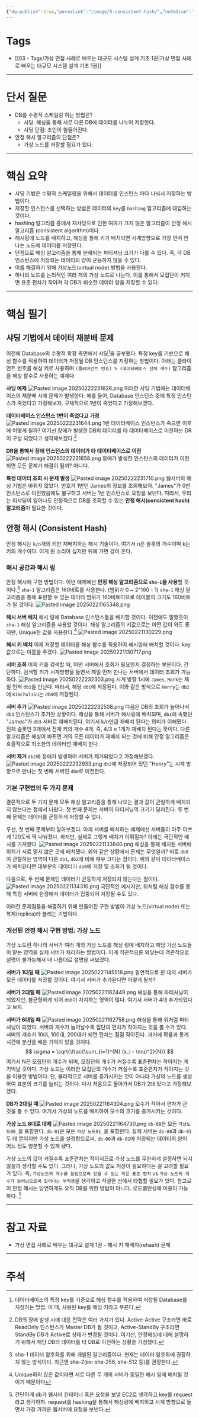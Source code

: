 ```yaml
---
{"dg-publish":true,"permalink":"/image/5-consistent-hash/","noteIcon":""}
---
```


# Tags
- [[03 - Tags/가상 면접 사례로 배우는 대규모 시스템 설계 기초 1권\|가상 면접 사례로 배우는 대규모 시스템 설계 기초 1권]]
---
# 단서 질문
- DB를 수평적 스케일링 하는 방법은?
	- 샤딩: 해싱을 통해 서로 다른 DB에 데이터를 나누어 저장한다.
	- 샤딩 단점:  조인이 힘들어진다.
- 안정 해시 알고리즘의 단점은?
	- 가상 노드를 저장할 필요가 있다.
---
# 핵심 요약
- 샤딩 기법은 수평적 스케일링을 위해서 데이터를 인스턴스 마다 나눠서 저장하는 방법이다.
- 저장할 인스턴스를 선택하는 방법은 데이터의 `key`를 `hashing` 알고리즘에 대입하는 것이다.
- hashing 알고리즘 중에서 재샤딩으로 인한 여파가 크지 않은 알고리즘이 안정 해시 알고리즘 (consistent algorithm)이다. 
- 해시링에 노드를 배치하고, 해싱을 통해 키가 배치되면 시계방향으로 가장 먼저 만나는 노드에 데이터를 저장한다.
- 단점으로 해싱 알고리즘을 통해 분배되는 파티셔닝 크기가 다를 수 있다. 즉, 각 DB 인스턴스에 저장되는 데이터의 양이 균등하지 않을 수 있다.
- 이를 해결하기 위해 가상노드(virtual node) 방법을 사용한다.
- 하나의 노드를 논리적인 여러 개의 가상 노드로 나눈다. 이를 통해서 모집단이 커지면 표준 편차가 작아져 각 DB가 비슷한 데이터 양을 저장할 수 있다.
---
# 핵심 필기
## 샤딩 기법에서 데이터 재분배 문제
이전에 Database의 수평적 확장 측면에서 샤딩[^1]을 공부했다. 특정 key를 기반으로 해싱 함수를 적용하여 데이터가 저장될 DB 인스턴스를 지정하는 방법이다.
아래는 클라이언트 번호를 해싱 키로 사용하며 `(클라이언트 번호) % (데이터베이스 전체 개수)` 알고리즘을 해싱 함수로 사용하는 예제다.

**샤딩 예제**
![Pasted image 20250222231626.png](/img/user/image/Pasted%20image%2020250222231626.png)
이러한 샤딩 기법에는 데이터베이스의 재분배 시에 문제가 발생한다.
예를 들어, Database 인스턴스 중에 특정 인스턴스가 죽었다고 가정해보자. 구체적으로 1번이 죽었다고 가정해보겠다.

**데이터베이스 인스턴스 1번이 죽었다고 가정**
![Pasted image 20250222231644.png](/img/user/image/Pasted%20image%2020250222231644.png)
1번 데이터베이스 인스턴스가 죽으면 이후에 어떻게 될까? 여기선 장애가 발생한 DB의 데이터를 타 데이터베이스로 이전하는 DR이 구성 되었다고 생각해보겠다.[^2]

**DR을 통해서 장애 인스턴스의 데이터가 타 데이터베이스로 이전**
![Pasted image 20250222231658.png](/img/user/image/Pasted%20image%2020250222231658.png)
장애가 발생한 인스턴스의 데이터가 이전되면 모든 문제가 해결이 될까? 아니다. 

**특정 데이터 조회 시 문제 발생**
![Pasted image 20250222231710.png](/img/user/image/Pasted%20image%2020250222231710.png)
웹서버의 해싱 기법은 바뀌지 않았다. 번호가 1번인 James의 정보를 조회해보자.
"James"가 0번 인스턴스로 이전했음에도 불구하고 서버는 1번 인스턴스로 요청을 보낸다.
따라서, 우리는 리샤딩이 일어나도 안정적으로 DB를 조회할 수 있는 **안정 해시(consistent hash) 알고리즘**이 필요한 것이다.
## 안정 해시 (Consistent Hash)
안정 해시는 `k/n`개의 키만 재배치하는 해시 기술이다. 여기서 n은 슬롯의 개수이며 k는 키의 개수이다. 이게 뭔 소리야 싶지만 뒤에 가면 감이 온다.
### 해시 공간과 해시 링
안정 해시에 구현 방법이다. 이번 예제에선 **안정 해싱 알고리즘으로 `sha-1`을 사용**할 것이다.[^3]
`sha-1` 알고리즘은 160비트를 사용한다. (범위가 0 ~ 2^160 - 1)
`sha-1` 해싱 알고리즘을 통해 표현할 수 있는 데이터 범위가 160비트이므로 테이블의 크기도 160비트가 될 것이다.
![Pasted image 20250221165348.png](/img/user/image/Pasted%20image%2020250221165348.png)

**해시 서버 배치**
해시 링에 Database 인스턴스들을 배치할 것이다. 이전에도 말했듯이 `sha-1` 해싱 알고리즘을 사용할 것이다. 해싱 알고리즘의 키값으로는 어떤 값이 와도 좋지만, Unique한 값을 사용한다.[^4]
![Pasted image 20250221130229.png](/img/user/image/Pasted%20image%2020250221130229.png)

**해시 키 배치**
이제 저장할 데이터를 해싱 함수를 적용하여 해시링에 배치할 것이다.
key값으로는 이름을 주겠다.
![Pasted image 20250221130717.png](/img/user/image/Pasted%20image%2020250221130717.png)

**서버 조회**
이제 키를 검색할 때, 어떤 서버에서 조회가 필요한지 결정하는 부분이다.
간단하다. 검색할 키가 시계방향을 돌면서 제일 먼저 만나는 서버에서 데이터 조회가 가능하다.
![Pasted image 20250222232303.png](/img/user/image/Pasted%20image%2020250222232303.png)
시계 방향 1시에 `James`, `Mark`는 제일 먼저 `db1`을 만난다. 따라서, 해당 `db1`에 저장된다.
이와 같은 방식으로 `Henry`는 `db2`에 `KimChulsiu`는 `db0`에 저장된다.

**서버 추가**
![Pasted image 20250222232508.png](/img/user/image/Pasted%20image%2020250222232508.png)
다음은 DB의 조회가 늘어나서 `db3` 인스턴스가 추가된 상황이다.
해싱을 통해 서버가 해시링에 배치되며, `db1`에 속했던 "James"가 `db3` 서버로 재배치된다. 
여기서 k/n만큼 재배치 된다는 의미가 이해됐다. 전체 슬롯인 3개에서 전체 키의 개수 4개. 즉, 4/3 ≈ 1개가 재배치 된다는 뜻이다.
다른 알고리즘은 해싱이 바뀌면 거의 모든 데이터가 재배치 되는 것에 비해 안정 알고리즘은 효율적으로 최소한의 데이터만 재배치 한다.

**서버 제거**
`db2`에 장애가 발생하여 서버가 제거되었다고 가정해보겠다.
![Pasted image 20250222232933.png](/img/user/image/Pasted%20image%2020250222232933.png)
`db2`에 저장되어 있던 "Henry"는 시계 방향으로 만나는 첫 번째 서버인 `db0`로 이전한다.
### 기본 구현법의 두 가지 문제
결론적으로 두 가지 문제 모두 해싱 알고리즘을 통해 나오는 결과 값이 균일하게 배치되지 않는다는 점에서 나왔다.
첫 번째 문제는 서버의 파티셔닝의 크기가 달라진다.
두 번째 문제는 데이터를 균등하게 저장할 수 없다.

우선, 첫 번째 문제부터 알아보겠다. 아까 서버를 배치하는 예제에선 서버들이 아주 이쁘게 120도씩 딱 나눠졌다. 하지만, 실제로 그렇게 배치가 이뤄질까? 아래는 극단적인 예시를 가져왔다.
![Pasted image 20250221133840.png](/img/user/image/Pasted%20image%2020250221133840.png)
해싱을 통해 배치된 서버에 위치가 서로 멀지 않은 곳에 배치됐다. 위와 같은 상황에서 문제는 무엇일까? 바로 `db0`이 관할하는 영역이 다른 `db1`, `db2`에 비해 매우 크다는 점이다. 
위와 같이 데이터베이스가 배치된다면 대부분의 데이터가 `db0`에 저장 및 조회가 될 것이다.

다음으로, 두 번째 문제인 데이터가 균등하게 저장되지 않는다는 점이다.
![Pasted image 20250221134310.png](/img/user/image/Pasted%20image%2020250221134310.png)
극단적인 예시지만, 위처럼 해싱 함수를 통해 특정 서버에 한정해서 데이터가 집중되어 저장될 수도 있다.

이러한 문제점들을 해결하기 위해 만들어진 구현 방법이 가상 노드(virtual node) 또는 복제(replica)라 불리는 기법이다.

### 개선된 안정 해시 구현 방법: 가상 노드
가상 노드란 하나의 서버가 여러 개의 가상 노드를 해싱 링에 배치하고 해당 가상 노드들이 맡는 영역을 실제 서버가 처리하는 방법이다.
이게 직관적으론 와닿는데 객관적으로 설명이 불가능해서 내 나름대로 설명을 써보겠다.

**서버가 1대일 때**
![Pasted image 20250221145518.png](/img/user/image/Pasted%20image%2020250221145518.png)
필연적으로 한 대의 서버가 모든 데이터를 저장할 것이다. 여기서 서버가 추가된다면 어떻게 될까?

**서버가 2대일 때**
![Pasted image 20250221162449.png](/img/user/image/Pasted%20image%2020250221162449.png)
해싱을 통해 파티셔닝이 되었지만, 불균형하게 되어 `db0`이 차지하는 영역이 많다.
여기서 서버가 4대 추가되었다고 보자.

**서버가 6대일 때**
![Pasted image 20250221162758.png](/img/user/image/Pasted%20image%2020250221162758.png)
해싱을 통해 위처럼 파티셔닝이 되었다. 서버의 개수가 늘어날수록 집단의 편차가 작아지는 것을 볼 수가 있다.
서버의 개수가 10대, 100대, 200대가 되면 편차는 점점 작아진다.
과거에 확률과 통계 시간에 분산을 배운 기억이 있을 것이다. 
$$
\sigma = \sqrt{\frac{\sum_{i=1}^{N} (x_i - \mu)^2}{N}}
$$
여기서 N은 모집단의 개수가 되며, 모집단의 개수가 커질수록 표준편차는 작아지는 게 기억날 것이다.
가상 노드는 이러한 모집단의 개수가 커질수록 표준편차가 작아지는 것을 이용한 방법이다. 단, 물리적으로 서버를 증가시키는 것이 아니라 가상의 노드를 생성하여 표본의 크기를 늘리는 것이다.
다시 처음으로 돌아가서 DB가 2대 있다고 가정해보겠다.

**DB가 2대일 때**
![Pasted image 20250221164304.png](/img/user/image/Pasted%20image%2020250221164304.png)
모수가 작아서 편차가 큰 것을 볼 수 있다. 여기서 가상의 노드를 배치하여 모수의 크기를 증가시키는 것이다.

**가상 노드 8대로 대체**
![Pasted image 20250221164730.png](/img/user/image/Pasted%20image%2020250221164730.png)
`db-00`은 모든 `가상노드00_`을 포함한다.
`db-01`은 모든 `가상 노드01_`을 포함한다.
실제 서버는 `db-00`과 `db-01` 두 대 뿐이지만 가상 노드를 설정함으로써, `db-00`과 `db-01`에 저장되는 데이터의 양이 어느 정도 양분할 수 있게 됐다.

가상 노드의 값이 커질수록 표준편차는 작아지므로 가상 노드를 무한하게 설정하면 되지 않을까 생각할 수도 있다. 그러나, 가상 노드의 값도 저장이 필요하다는 걸 고려할 필요가 있다.
즉, `가상노드의 개수를 늘림으로써 얻을 수 있는 작은 표준 편차` vs `가상 노드의 개수가 늘어남으로써 일어나는 부작용`을 생각하고 적절한 선에서 타협할 필요가 있다.
참고로 이 안정 해시는 당연하게도 오직 DB를 위한 방법이 아니다.
로드밸런싱에 이용이 가능하다. [^5]

---
# 참고 자료
- 가상 면접 사례로 배우는 대규모 설계 1권 - 해시 키 재배치(rehash) 문제
---
# 주석
[^1]: 데이터베이스의 특정 key를 기준으로 해싱 함수를 적용하여 저장될 Database를 지정하는 방법. 이 때, 사용된 key를 해싱 키라고 부른다.
[^2]: DB의 장애 발생 시에 대응 전략은 여러 가지가 있다. Active-Active 구조라면 바로 ReadOnly 인스턴스가 Master DB가 될 것이고, Active-StandBy 구조라면 StandBy DB가 Active로 상태가 변경될 것이다. 여기선, 안정해싱에 대해 설명하기 위해서 해당 DB의 데이터를 타 DB로 이전하는 상황을 가정했다.
[^3]: sha-1 데이터 암호화를 위해 개발된 알고리즘이다. 현재는 데이터 암호화에 권장하지 않는 방식이다. 최근엔 sha-2(ex: sha-256, sha-512 등)를 권장한다.
[^4]: Unique하지 않은 값이라면 서로 다른 두 개의 서버가 동일한 해시 링에 배치될 것이기 때문이다
[^5]: 간단하게 db가 웹서버 컨테이너 혹은 요청을 보낼 EC2로 생각하고 key를 request라고 생각하자. request를 hashing을 통해서 해싱링에 배치하고 시계 방향으로 돌면서 가장 가까운 웹서버에 요청을 보낸다.